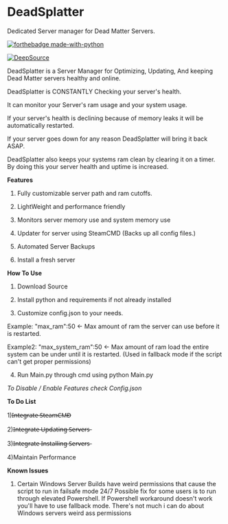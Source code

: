 # DeadSplatter
Dedicated Server manager for Dead Matter Servers.

[![forthebadge made-with-python](http://ForTheBadge.com/images/badges/made-with-python.svg)](https://www.python.org/)

[![DeepSource](https://static.deepsource.io/deepsource-badge-light-mini.svg)](https://deepsource.io/gh/PurityWasHere/Dead-Matter-Server-Installer/?ref=repository-badge)

DeadSplatter is a Server Manager for Optimizing, Updating, And keeping Dead Matter servers healthy and online.


DeadSplatter is CONSTANTLY Checking your server's health.

It can monitor your Server's ram usage and your system usage.

If your server's health is declining because of memory leaks it will be automatically restarted.

If your server goes down for any reason DeadSplatter will bring it back ASAP.

DeadSplatter also keeps your systems ram clean by clearing it on a timer. By doing this your server health and uptime is increased.


**Features**

1) Fully customizable server path and ram cutoffs.

2) LightWeight and performance friendly

3) Monitors server memory use and system memory use

4) Updater for server using SteamCMD (Backs up all config files.)

5) Automated Server Backups

6) Install a fresh server

**How To Use**

1) Download Source

2) Install python and requirements if not already installed

3) Customize config.json to your needs.

Example: "max_ram":50 <- Max amount of ram the server can use before it is restarted. 

Example2: "max_system_ram":50 <- Max amount of ram load the entire system can be under until it is restarted. (Used in fallback mode if the script can't get proper permissions)

4) Run Main.py through cmd using python Main.py

*To Disable / Enable Features check Config.json*

**To Do List**

1)I̶n̶t̶e̶g̶r̶a̶t̶e̶ ̶S̶t̶e̶a̶m̶C̶M̶D̶

2)I̶n̶t̶e̶g̶r̶a̶t̶e̶ ̶U̶p̶d̶a̶t̶i̶n̶g̶ ̶S̶e̶r̶v̶e̶r̶s̶

3)I̶n̶t̶e̶g̶r̶a̶t̶e̶ ̶I̶n̶s̶t̶a̶l̶l̶i̶n̶g̶ ̶S̶e̶r̶v̶e̶r̶s̶

4)Maintain Performance

**Known Issues**
1) Certain Windows Server Builds have weird permissions that cause the script to run in failsafe mode 24/7
Possible fix for some users is to run through elevated Powershell.
If Powershell workaround doesn't work you'll have to use fallback mode. There's not much i can do about Windows servers weird ass permissions 

